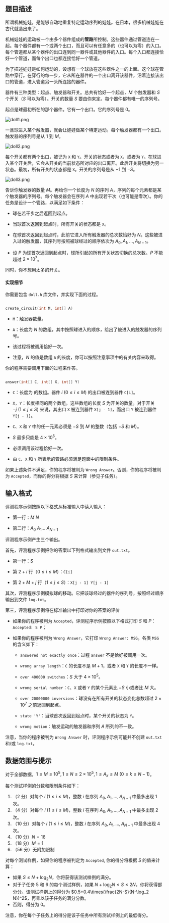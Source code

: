 ## 题目描述

所谓机械娃娃，是能够自动地重复特定运动序列的娃娃。在日本，很多机械娃娃在古代就造出来了。

机械娃娃的运动被一个由多个器件组成的**管路**所控制。这些器件通过管道连在一起。每个器件都有一个或两个出口，而且可以有任意多的（也可以为零）的入口。每个管道都从某个器件的出口连到同一器件或其他器件的入口。每个入口都连接恰好一个管道，而每个出口也都连接恰好一个管道。

为了描述娃娃是如何运动的，设想有一个球放在这些器件之一的上面。这个球在管路中穿行。在穿行的每一步，它从所在器件的一个出口离开该器件，沿着连接该出口的管道，进入管道另一头所连接的器件。

器件有三种类型：起点、触发器和开关。总共有恰好一个起点，$M$ 个触发器和 $S$ 个开关（$S$ 可以为零）。开关的数量 $S$ 要由你来定。每个器件都有唯一的序列号。

起点是球最初所在的那个器件。它有一个出口。它的序列号是 $0$。

![doll1.png](https://i.loli.net/2019/02/07/5c5be37b6863e.png)

一旦球进入某个触发器，就会让娃娃做某个特定运动。每个触发器都有一个出口。触发器的序列号是从 $1$ 到 $M$。

![doll2.png](https://i.loli.net/2019/02/07/5c5be37be021a.png)

每个开关都有两个出口，被记为 `X` 和 `Y`。开关的状态或者为 `X`，或者为 `Y`。在球进入某个开关后，它会从开关的当前状态所对应的出口离开。此后开关将切换为另一状态。最初，所有开关的状态都是 `X`。开关的序列号是从 $-1$ 到 $-S$。

![doll3.png](https://i.loli.net/2019/02/07/5c5be37c9e26d.png)

告诉你触发器的数量 $M$。再给你一个长度为 $N$ 的序列 $A$，序列的每个元素都是某个触发器的序列号。每个触发器会在序列 $A$ 中出现若干次（也可能是零次）。你的任务是设计一个管路，以满足如下条件：

- 球在若干步之后返回到起点。
- 当球首次返回到起点时，所有开关的状态都是 `X`。
- 在球首次返回到起点时，此前它进入所有触发器的总次数恰好为 $N$。这些被进入过的触发器，其序列号按照被球经过的顺序依次为 $A_0,A_1,\ldots ,A_{N-1}$。
- 设 $P$ 为球首次返回到起点时，球所引起的所有开关状态切换的总次数。$P$ 不能超过 $2\times 10^7$。

同时，你不想用太多的开关。

#### 实现细节
你需要包含 `doll.h` 库文件，并实现下面的过程。

```cpp
​create_circuit(int M, int[] A)
```
- `M`：触发器数量。
- `A`：长度为 $N$ 的数组，其中按照球进入的顺序，给出了被进入的触发器的序列号。
- 该过程将被调用恰好一次。
- 注意，$N$ 的值是数组 `A` 的长度，你可以按照注意事项中的有关内容来取得。

你的程序需要调用下面的过程来作答。

```cpp
answer(int[] C, int[] X, int[] Y)
```
- `C`：长度为 的数组。器件 $i\ (0\le i\le M)$ 的出口被连到器件 `C[i]`。
- `X, Y`：长度相同的两个数组。这些数组的长度 $S$ 为开关的数量。对于开关 $-j\ (1\le j\le S)$ 来说，其出口 `X` 被连到器件 `X[j - 1]`，而出口 `Y` 被连到器件 `Y[j - 1]`。
- `C`、`X` 和 `Y` 中的任一元素必须是 $-S$ 到 $M$ 的整数（包括 $-S$ 和 $M$）。
- $S$ 最多只能是 $4\times 10^5$。
- 必须调用该过程恰好一次。
- 由 `C`、`X` 和 `Y` 所表示的管路必须满足题面中的限制条件。

如果上述条件不满足，你的程序将被判为 `Wrong Answer`。否则，你的程序将被判为 `Accepted`，而你的得分将根据 $S$ 来计算（参见子任务）。

## 输入格式

评测程序示例按照以下格式从标准输入中读入输入：
- 第一行：$M\ N$
- 第二行：$A_0\ A_1\ldots \ A_{N-1}$

评测程序示例产生三个输出。

首先，评测程序示例把你的答案以下列格式输出到文件 `out.txt`。
- 第一行：$S$
- 第 $2+i$ 行（$0\le i\le M$）：`C[i]`
- 第 $2+M+j$ 行（$1\le j\le S$）：`X[j - 1] Y[j - 1]`

其次，评测程序示例模拟球的移动。它把该球经过的器件的序列号，按照经过顺序输出到文件 `log.txt`。

第三，评测程序示例将在标准输出中打印对你的答案的评价

- 如果你的程序被判为 `Accepted`，评测程序示例按照以下格式打印 $S$ 和 $P$：`Accepted: S P`；
- 如果你的程序被判为 `Wrong Answer`，它打印 `Wrong Answer: MSG`。各类 `MSG` 的含义如下：
  - `answered not exactly once`：过程 `answer` 不是恰好被调用一次。
  - `wrong array length`：`C` 的长度不是 $M+1$，或者 `X` 和 `Y` 的长度不一样。
  - `over 400000 switches`：$S$ 大于 $4\times 10^5$。
  - `wrong serial number`：`C`、`X` 或者 `Y` 的某个元素比 $-S$ 小或者比 $M$ 大。
  - `over 20000000 inversions`：球没有在所有开关的状态变化总数超过 $2\times 10^7$ 之前返回到起点。
  - `state 'Y'`：当球首次返回到起点时，某个开关的状态为 `Y`。
  - `wrong motion`：触发运动的触发器和序列 $A$ 所列的不一致。

注意，当你的程序被判为 `Wrong Answer` 时，评测程序示例可能并不创建 `out.txt` 和/或 `log.txt`。

## 数据范围与提示

对于全部数据，$1\le M\le 10^5,1\le N\le 2\times 10^5,1\le A_k\le M\ (0\le k\le N-1)$。

每个测试样例的分数和限制条件如下：
1. （2 分）对每个 $i\ (1\le i\le M)$，整数 $i$ 在序列 $A_0,A_1,\ldots ,A_{N-1}$ 中最多出现 $1$ 次。
2. （4 分）对每个 $i\ (1\le i\le M)$，整数 $i$ 在序列 $A_0,A_1,\ldots ,A_{N-1}$ 中最多出现 $2$ 次。
3. （10 分）对每个 $i\ (1\le i\le M)$，整数 $i$ 在序列 $A_0,A_1,\ldots ,A_{N-1}$ 中最多出现 $4$ 次。
4. （10 分）$N=16$
5. （18 分）$M=1$
6. （56 分）无附加限制

对每个测试样例，如果你的程序被判定为 `Accepted`, 你的得分将根据 $S$ 的值来计算：
- 如果 $S\le N+\log_2 N$，你将获得该测试样例的满分。
- 对于子任务 $5$ 和 $6$ 的每个测试样例，如果 $N+\log_2 N\le S\le 2N$，你将获得部分分。该测试样例上的得分为 $0.5+0.4\times(\frac{2N-S}{N-\log_2 N})^2$，再乘以该子任务的满分分数。
- 否则，得分为 $0$。

注意，你在每个子任务上的得分是该子任务中所有测试样例上的最低得分。

